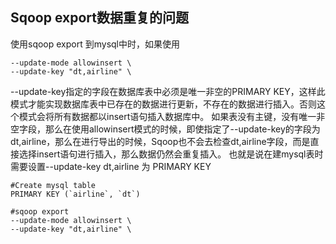 ## Sqoop export数据重复的问题
使用sqoop export 到mysql中时，如果使用
```
--update-mode allowinsert \
--update-key "dt,airline" \
```
--update-key指定的字段在数据库表中必须是唯一非空的PRIMARY KEY，这样此模式才能实现数据库表中已存在的数据进行更新，不存在的数据进行插入。否则这个模式会将所有数据都以insert语句插入数据库中。
如果表没有主键，没有唯一非空字段，那么在使用allowinsert模式的时候，即使指定了--update-key的字段为dt,airline，那么在进行导出的时候，Sqoop也不会去检查dt,airline字段，而是直接选择insert语句进行插入，那么数据仍然会重复插入。
也就是说在建mysql表时需要设置--update-key dt,airline 为 PRIMARY KEY
```
#Create mysql table
PRIMARY KEY (`airline`, `dt`)

#sqoop export
--update-mode allowinsert \
--update-key "dt,airline" \
```